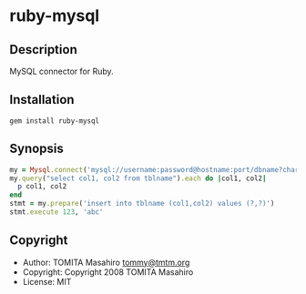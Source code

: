 # ruby-mysql

## Description

MySQL connector for Ruby.

## Installation

```
gem install ruby-mysql
```

## Synopsis

```ruby
my = Mysql.connect('mysql://username:password@hostname:port/dbname?charset=utf8mb4')
my.query("select col1, col2 from tblname").each do |col1, col2|
  p col1, col2
end
stmt = my.prepare('insert into tblname (col1,col2) values (?,?)')
stmt.execute 123, 'abc'
```

## Copyright

* Author: TOMITA Masahiro <tommy@tmtm.org>
* Copyright: Copyright 2008 TOMITA Masahiro
* License: MIT
